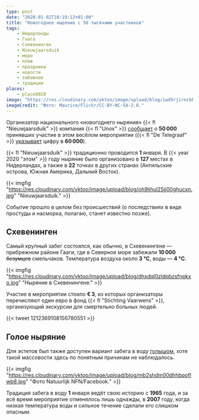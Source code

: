 ```yaml
---
type: post
date: "2020-01-02T10:19:12+01:00"
title: "Новогоднее ныряние с 50 тысячами участников"
tags:
    - Нидерланды
    - Гаага
    - Схевенинген
    - Nieuwjaarsduik
    - море
    - пляж
    - праздники
    - новости
    - забавное
    - традиции
places:
    - place0020
image: "https://res.cloudinary.com/yktoo/image/upload/blog/iwd5rjirncbkgo5iii3h.jpg"
imageCredit: "Фото: Maurice/Flickr/CC-BY-NC-SA-2.0."
---
```


Организатор национального «новогоднего ныряния» {{< fl "Nieuwjaarsduik" >}} компания {{< fl "Unox" >}} [сообщает](https://www.nieuwjaarsduik.info/) о **50 000** принявших участие в этом весёлом мероприятии ({{< fl "De Telegraaf" >}} [указывает](https://www.telegraaf.nl/nieuws/984649991/60-000-mensen-deden-mee-met-de-nieuwjaarsduik) цифру в **60 000**).

{{< fl "Nieuwjaarsduik" >}} традиционно проводится **1** января. В {{< year 2020 "этом" >}} году ныряние было организовано в **127** местах в Нидерландах, а также в **22** точках в других странах (Антильские острова, Южная Америка, Дальний Восток).

<!--more-->

{{< imgfig "https://res.cloudinary.com/yktoo/image/upload/blog/oh9ljhul25jj00ghucxn.jpg" "Nieuwjaarsduik." >}}

Событие прошло в целом без происшествий (о последствиях в виде простуды и насморка, полагаю, станет известно позже).

## Схевенинген

Самый крупный забег состоялся, как обычно, в Схевенингене — прибрежном районе Гааги, где в Северное море забежали **10 000** ~~безумцев~~ смельчаков. Температура воздуха около **3 °C**, воды — **4 °C**.

{{< imgfig "https://res.cloudinary.com/yktoo/image/upload/blog/dhxdql0zldpbzsfnpkxo.jpg" "Ныряние в Схевенингене." >}}

Участие в мероприятии стоило **€ 3**, из которых организаторы перечисляют один евро в фонд {{< fl "Stichting Vaarwens" >}}, организующий экскурсии для смертельно больных людей.

{{< tweet 1212369108156780551 >}}

## Голое ныряние

Для эстетов был также доступен вариант забега в воду [голышом](https://www.natuurlijknfn.nl/blote-nieuwjaarsduik/), хотя такой массовости здесь по понятным причинам не наблюдалось.

{{< imgfig "https://res.cloudinary.com/yktoo/image/upload/blog/mb2shdm00dhhbpoflwb8.jpg" "Фото Natuurlijk NFN/Facebook." >}}

Традиция забега в воду **1** января ведёт свою историю с **1965** года, и за всё время мероприятие отменялось лишь однажды, в **2007** году, когда низкая температура воды и сильное течение сделали его слишком опасным.
